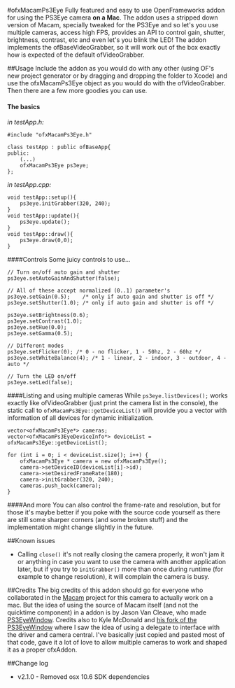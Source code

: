 #ofxMacamPs3Eye
Fully featured and easy to use OpenFrameworks addon for using the PS3Eye camera **on a Mac**. The addon uses a stripped down version of Macam, specially tweaked for the PS3Eye and so let's you use multiple cameras, access high FPS, provides an API to control gain, shutter, brightness, contrast, etc and even let's you blink the LED! The addon implements the ofBaseVideoGrabber, so it will work out of the box exactly how is expected of the default ofVideoGrabber.

##Usage
Include the addon as you would do with any other (using OF's new project generator or by dragging and dropping the folder to Xcode) and use the ofxMacamPs3Eye object as you would do with the ofVideoGrabber. Then there are a few more goodies you can use.

#### The basics    
_in testApp.h:_

    #include "ofxMacamPs3Eye.h"    
    
    class testApp : public ofBaseApp{
	public:
		(...)
		ofxMacamPs3Eye ps3eye;
	};
	
_in testApp.cpp:_
   
    void testApp::setup(){
    	ps3eye.initGrabber(320, 240);
    }
    void testApp::update(){
    	ps3eye.update();
    }
    void testApp::draw(){
    	ps3eye.draw(0,0);
    }

####Controls
Some juicy controls to use…
    
    // Turn on/off auto gain and shutter
    ps3eye.setAutoGainAndShutter(false);    
    
    // All of these accept normalized (0..1) parameter's
    ps3eye.setGain(0.5);    /* only if auto gain and shutter is off */
	ps3eye.setShutter(1.0); /* only if auto gain and shutter is off */
	   
	ps3eye.setBrightness(0.6);
	ps3eye.setContrast(1.0);
	ps3eye.setHue(0.0);
	ps3eye.setGamma(0.5);
	
	// Different modes
	ps3eye.setFlicker(0); /* 0 - no flicker, 1 - 50hz, 2 - 60hz */
	ps3eye.setWhiteBalance(4); /* 1 - linear, 2 - indoor, 3 - outdoor, 4 - auto */
	
	// Turn the LED on/off
	ps3eye.setLed(false);
		
####Listing and using multiple cameras
While ````ps3eye.listDevices();```` works exactly like ofVideoGrabber (just print the camera list in the console), the static call to ````ofxMacamPs3Eye::getDeviceList()```` will provide you a vector with information of all devices for dynamic initialization.
    
    vector<ofxMacamPs3Eye*> cameras;
    vector<ofxMacamPs3EyeDeviceInfo*> deviceList = ofxMacamPs3Eye::getDeviceList();
	
	for (int i = 0; i < deviceList.size(); i++) {
		ofxMacamPs3Eye * camera = new ofxMacamPs3Eye();
		camera->setDeviceID(deviceList[i]->id);
		camera->setDesiredFrameRate(180);
		camera->initGrabber(320, 240);
		cameras.push_back(camera);
	}

####And more
You can also control the frame-rate and resolution, but for those it's maybe better if you poke with the source code yourself as there are still some sharper corners (and some broken stuff) and the implementation might change slightly in the future.
	

##Known issues
- Calling ````close()```` it's not really closing the camera properly, it won't jam it or anything in case you want to use the camera with another application later, but if you try to ````initGrabber()```` more than once during runtime (for example to change resolution), it will complain the camera is busy.

##Credits
The big credits of this addon should go for everyone who collaborated in the [Macam](http://http://webcam-osx.sourceforge.net/) project for this camera to actually work on a mac. But the idea of using the source of Macam itself (and not the quicktime component) in a addon is by Jason Van Cleave, who made [PS3EyeWindow](https://github.com/jvcleave/PS3EyeWindow). Credits also to Kyle McDonald and [his fork of the PS3EyeWindow](https://github.com/kylemcdonald/PS3EyeWindow) where I saw the idea of using a delegate to interface with the driver and camera central. I've basically just copied and pasted most of that code, gave it a lot of love to allow multiple cameras to work and shaped it as a proper ofxAddon.	

##Change log
- v2.1.0 - Removed osx 10.6 SDK dependencies
 